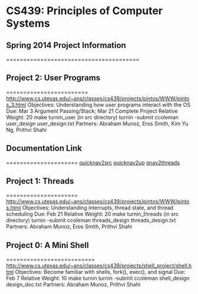 # CS439: Principles of Computer Systems
## Spring 2014 Project Information
=======================================

## Project 2: User Programs
========================
http://www.cs.utexas.edu/~ans/classes/cs439/projects/pintos/WWW/pintos_3.html
Objectives: Understanding how user programs interact with the OS
Due: Mar 3 Argument Passing/Stack; Mar 21 Complete Project
Relative Weight: 20
make turnin_user (in src directory)
turnin -submit ccoleman user_design user_design.txt
Partners: Abraham Munoz, Eros Smith, Kim Yu Ng, Prithvi Shahi

## Documentation Link
=====================
[quicknav2src](https://github.com/pshahi92/Projects/tree/master/pintos/src)
[quicknav2up](https://github.com/pshahi92/Projects/tree/master/pintos/src/userprog)
[qnav2threads](https://github.com/pshahi92/Projects/tree/master/pintos/src/threads)


## Project 1: Threads
=====================
http://www.cs.utexas.edu/~ans/classes/cs439/projects/pintos/WWW/pintos.html
Objectives: Understanding interrupts, thread state, and thread scheduling
Due: Feb 21
Relative Weight: 20
make turnin_threads (in src directory)
turnin -submit ccoleman threads_design threads_design.txt
Partners: Abraham Munoz, Eros Smith, Prithvi Shahi


## Project 0: A Mini Shell
==========================
http://www.cs.utexas.edu/~ans/classes/cs439/projects/shell_project/shell.html
Objectives: Become familiar with shells, fork(), exec(), and signal
Due: Feb 7
Relative Weight: 10
make turnin
turnin -submit ccoleman shell_design design_doc.txt
Partners: Abraham Munoz, Prithvi Shahi